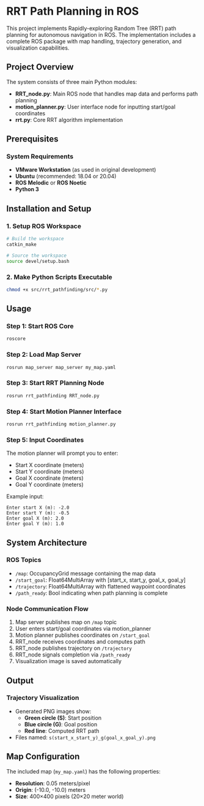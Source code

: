 # RRT Path Planning in ROS

This project implements Rapidly-exploring Random Tree (RRT) path planning for autonomous navigation in ROS. The implementation includes a complete ROS package with map handling, trajectory generation, and visualization capabilities.

## Project Overview

The system consists of three main Python modules:
- **RRT_node.py**: Main ROS node that handles map data and performs path planning
- **motion_planner.py**: User interface node for inputting start/goal coordinates
- **rrt.py**: Core RRT algorithm implementation

## Prerequisites

### System Requirements
- **VMware Workstation** (as used in original development)
- **Ubuntu** (recommended: 18.04 or 20.04)
- **ROS Melodic** or **ROS Noetic**
- **Python 3**

## Installation and Setup

### 1. Setup ROS Workspace
```bash
# Build the workspace
catkin_make

# Source the workspace
source devel/setup.bash
```

### 2. Make Python Scripts Executable
```bash
chmod +x src/rrt_pathfinding/src/*.py
```

## Usage

### Step 1: Start ROS Core
```bash
roscore
```

### Step 2: Load Map Server
```bash
rosrun map_server map_server my_map.yaml
```

### Step 3: Start RRT Planning Node
```bash
rosrun rrt_pathfinding RRT_node.py
```

### Step 4: Start Motion Planner Interface
```bash
rosrun rrt_pathfinding motion_planner.py
```

### Step 5: Input Coordinates
The motion planner will prompt you to enter:
- Start X coordinate (meters)
- Start Y coordinate (meters)  
- Goal X coordinate (meters)
- Goal Y coordinate (meters)

Example input:
```
Enter start X (m): -2.0
Enter start Y (m): -0.5
Enter goal X (m): 2.0
Enter goal Y (m): 1.0
```

## System Architecture

### ROS Topics
- `/map`: OccupancyGrid message containing the map data
- `/start_goal`: Float64MultiArray with [start_x, start_y, goal_x, goal_y]
- `/trajectory`: Float64MultiArray with flattened waypoint coordinates
- `/path_ready`: Bool indicating when path planning is complete

### Node Communication Flow
1. Map server publishes map on `/map` topic
2. User enters start/goal coordinates via motion_planner
3. Motion planner publishes coordinates on `/start_goal`
4. RRT_node receives coordinates and computes path
5. RRT_node publishes trajectory on `/trajectory`
6. RRT_node signals completion via `/path_ready`
7. Visualization image is saved automatically

## Output

### Trajectory Visualization
- Generated PNG images show:
  - **Green circle (S)**: Start position
  - **Blue circle (G)**: Goal position  
  - **Red line**: Computed RRT path
- Files named: `s(start_x_start_y)_g(goal_x_goal_y).png`

## Map Configuration

The included map (`my_map.yaml`) has the following properties:
- **Resolution**: 0.05 meters/pixel
- **Origin**: (-10.0, -10.0) meters
- **Size**: 400×400 pixels (20×20 meter world)